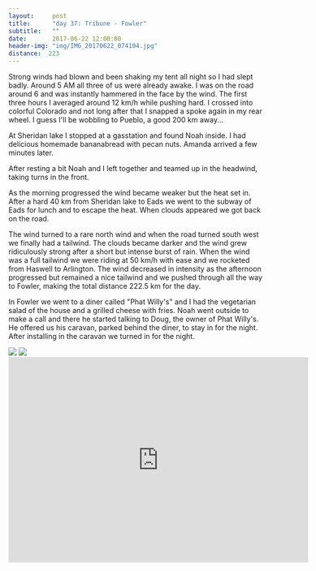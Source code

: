 ```yaml
---
layout:     post
title:      "day 37: Tribune - Fowler"
subtitle:   ""
date:       2017-06-22 12:00:00
header-img: "img/IMG_20170622_074104.jpg"
distance:  223
---
```


Strong winds had blown and been shaking my tent all night so I had slept badly.
Around 5 AM all three of us were already awake.
I was on the road around 6 and was instantly hammered in the face by the wind.
The first three hours I averaged around 12 km/h while pushing hard.
I crossed into colorful Colorado and not long after that I snapped a spoke again in my rear wheel.
I guess I'll be wobbling to Pueblo, a good 200 km away...

At Sheridan lake I stopped at a gasstation and found Noah inside.
I had delicious homemade bananabread with pecan nuts.
Amanda arrived a few minutes later.

After resting a bit Noah and I left together and teamed up in the headwind, taking turns in the front.

As the morning progressed the wind became weaker but the heat set in.
After a hard 40 km from Sheridan lake to Eads we went to the subway of Eads for lunch and to escape the heat.
When clouds appeared we got back on the road.

The wind turned to a rare north wind and when the road turned south west we finally had a tailwind.
The clouds became darker and the wind grew ridiculously strong after a short but intense burst of rain.
When the wind was a full tailwind we were riding at 50 km/h with ease and we rocketed from Haswell to Arlington.
The wind decreased in intensity as the afternoon progressed but remained a nice tailwind and we pushed through all the way to Fowler, making the total distance 222.5 km for the day.

In Fowler we went to a diner called "Phat Willy's" and I had the vegetarian salad of the house and a grilled cheese with fries.
Noah went outside to make a call and there he started talking to Doug, the owner of Phat Willy's.
He offered us his caravan, parked behind the diner, to stay in for the night.
After installing in the caravan we turned in for the night.


<img src="{{ site.baseurl }}/img/IMG_20170622_113535.jpg">
<span class="caption text-muted"></span>

<img src="{{ site.baseurl }}/img/IMG_20170622_160423.jpg">
<span class="caption text-muted"></span>


<iframe height='405' width='590' frameborder='0' allowtransparency='true' scrolling='no' src='https://www.strava.com/activities/1049734806/embed/efc2c44a5a526f84be3ab8c5d7d2c8712a996d51'></iframe>
